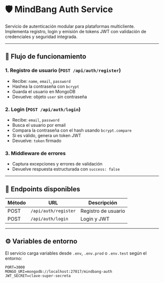 # 🛡️ MindBang Auth Service

Servicio de autenticación modular para plataformas multicliente. Implementa registro, login y emisión de tokens JWT con validación de credenciales y seguridad integrada.

---

## 🚀 Flujo de funcionamiento

### 1. Registro de usuario (`POST /api/auth/register`)
- Recibe: `name`, `email`, `password`
- Hashea la contraseña con `bcrypt`
- Guarda el usuario en MongoDB
- Devuelve: objeto `user` sin contraseña

### 2. Login (`POST /api/auth/login`)
- Recibe: `email`, `password`
- Busca el usuario por email
- Compara la contraseña con el hash usando `bcrypt.compare`
- Si es válido, genera un token JWT
- Devuelve: `token` firmado

### 3. Middleware de errores
- Captura excepciones y errores de validación
- Devuelve respuesta estructurada con `success: false`

---

## 🧪 Endpoints disponibles

| Método | URL                        | Descripción         |
|--------|----------------------------|---------------------|
| POST   | `/api/auth/register`       | Registro de usuario |
| POST   | `/api/auth/login`          | Login y JWT         |

---

## ⚙️ Variables de entorno

El servicio carga variables desde `.env`, `.env.prod` o `.env.test` según el entorno:

```env
PORT=3000
MONGO_URI=mongodb://localhost:27017/mindbang-auth
JWT_SECRET=clave-super-secreta
